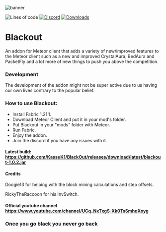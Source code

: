 ![banner](https://raw.githubusercontent.com/KassuK1/BlackOut/main/src/main/resources/assets/blackout/logo.png)

![Lines of code](https://img.shields.io/tokei/lines/github/KassuK1/BlackOut?color=blue&label=lines%20of%20code&style=for-the-badge)
[![Discord](https://img.shields.io/discord/1020709439742947380?color=blue&label=Discord&logo=Discord&style=for-the-badge)](https://discord.gg/mmWz9Dz4Y9)
[![Downloads](https://img.shields.io/github/downloads/KassuK1/BlackOut/total?color=blueviolet&style=for-the-badge)](https://github.com/KassuK1/BlackOut/releases)

# Blackout
An addon for Meteor client that adds a variety of new/improved features to the Meteor client
such as a new and improved CrystalAura, BedAura and PacketFly and a lot more of new things to push you above the competition.

### Development
The development of the addon might not be super active due to us having our own lives contrary to the popular belief.

### How to use Blackout:
 - Install Fabric 1.21.1.
 - Download Meteor Client and put it in your mod's folder.
 - Put Blackout in your "mods" folder with Meteor.
 - Run Fabric.
 - Enjoy the addon.
 - Join the discord if you have any issues with it.

#### Latest build: https://github.com/KassuK1/BlackOut/releases/download/latest/blackout-1.0.2.jar

#### Credits
Doogie13 for helping with the block mining calculations and step offsets.

RickyTheRaccoon for his InvSwitch.

#### Official youtube channel https://www.youtube.com/channel/UCq_NxTxgS-Xk0TsSmhqXoyg

### Once you go black you never go back
